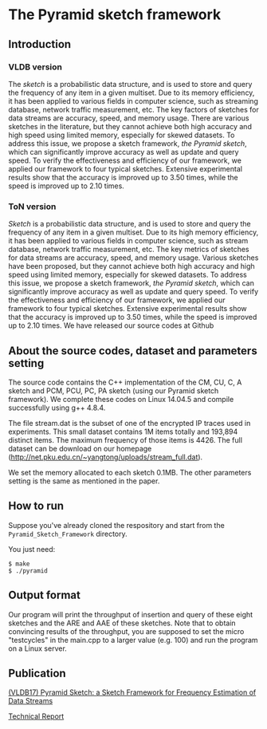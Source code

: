 # The Pyramid sketch framework


## Introduction

### VLDB version
The *sketch* is a probabilistic data structure, and is used to store and query the frequency of any item in a given multiset. Due to its memory efficiency, it has been applied to various fields in computer science, such as streaming database, network traffic measurement, etc. The key factors of sketches for data streams are accuracy, speed, and memory usage. There are various sketches in the literature, but they cannot achieve both high accuracy and high speed using limited memory, especially for skewed datasets. To address this issue, we propose a sketch framework, *the Pyramid sketch*, which can significantly improve accuracy as well as update and query speed. To verify the effectiveness and efficiency of our framework, we applied our framework to four typical sketches. Extensive experimental results show that the accuracy is improved up to 3.50 times, while the speed is improved up to 2.10 times.


### ToN version
*Sketch* is a probabilistic data structure, and is used to store and query the frequency of any item in a given multiset. Due to its high memory efficiency, it has been applied to various fields in computer science, such as stream database, network traffic measurement, etc. The key metrics of sketches for data streams are accuracy, speed, and memory usage. Various sketches have been proposed, but they cannot achieve both high accuracy and high speed using limited memory, especially for skewed datasets. To address this issue, we propose a sketch framework, *the Pyramid sketch*, which can significantly improve accuracy as well as update and query speed. To verify the effectiveness and efficiency of our framework, we applied our framework to four typical sketches. Extensive experimental results show that the accuracy is improved up to 3.50 times, while the speed is improved up to 2.10 times. We have released our source codes at Github 


## About the source codes, dataset and parameters setting

The source code contains the C++ implementation of the CM, CU, C, A sketch and PCM, PCU, PC, PA sketch (using our Pyramid sketch framework). We complete these codes on Linux 14.04.5 and compile successfully using g++ 4.8.4. 

The file stream.dat is the subset of one of the encrypted IP traces used in experiments. This small dataset contains 1M items totally and 193,894 distinct items. The maximum frequency of those items is 4426. The full dataset can be download on our homepage (http://net.pku.edu.cn/~yangtong/uploads/stream_full.dat).

We set the memory allocated to each sketch 0.1MB. The other parameters setting is the same as mentioned in the paper.


## How to run

Suppose you've already cloned the respository and start from the `Pyramid_Sketch_Framework` directory.

You just need:

	$ make 
	$ ./pyramid


## Output format

Our program will print the throughput of insertion and query of these eight sketches and the ARE and AAE of these sketches. Note that to obtain convincing results of the throughput, you are supposed to set the micro "testcycles" in the main.cpp to a larger value (e.g. 100) and run the program on a Linux server.

## Publication

[(VLDB17) Pyramid Sketch: a Sketch Framework for Frequency Estimation of Data Streams](http://www.zhouy.me/paper/pyramid-vldb17.pdf)

[Technical Report](https://github.com/zhouyangpkuer/Pyramid_Sketch_Framework/blob/master/technical_report.pdf)
